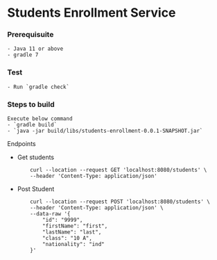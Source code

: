 # Students Enrollment Service

### Prerequisuite
    - Java 11 or above
    - gradle 7

### Test
    - Run `gradle check` 

### Steps to build
    Execute below command
    - `gradle build`
    - `java -jar build/libs/students-enrollment-0.0.1-SNAPSHOT.jar`

Endpoints
* Get students
    ```
        curl --location --request GET 'localhost:8080/students' \
        --header 'Content-Type: application/json'
    ```

* Post Student
    ```
        curl --location --request POST 'localhost:8080/students' \
        --header 'Content-Type: application/json' \
        --data-raw '{
            "id": "9999",
            "firstName": "first",
            "lastName": "last",
            "class": "10 A",
            "nationality": "ind"
        }'
    ```